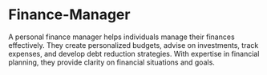 # Finance-Manager
A personal finance manager helps individuals manage their finances effectively. They create personalized budgets, advise on investments, track expenses, and develop debt reduction strategies. With expertise in financial planning, they provide clarity on financial situations and goals. 
